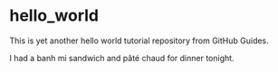 # hello_world
This is yet another hello world tutorial repository from GitHub Guides.

I had a banh mi sandwich and pâté chaud for dinner tonight.
